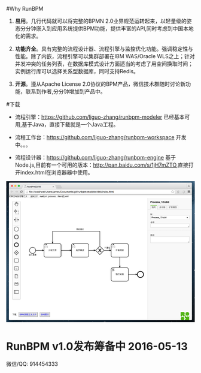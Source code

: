#Why RunBPM

1. **易用**。几行代码就可以将完整的BPMN 2.0业界规范运转起来，以轻量级的姿态分分钟嵌入到应用系统提供BPM功能，提供丰富的API,同时考虑到中国本地化的需求。

2. **功能齐全**。具有完整的流程设计器、流程引擎与监控优化功能。强调稳定性与性能。除了内嵌，流程引擎可以集群部署在IBM WAS/Oracle WLS之上；针对并发冲突的任务列表，在数据库模式设计方面适当的考虑了用空间换取时间；实例运行库可以选择关系型数据库，同时支持Redis。

3. **开源**。遵从Apache License 2.0协议的BPM产品，微信技术群随时讨论新功能，联系到作者,分分钟增加到产品中。

#下载

  
* 流程引擎：<https://github.com/liguo-zhang/runbpm-modeler>
  已经基本可用,基于Java，直接下载就是一个Java工程。

* 流程工作台：<https://github.com/liguo-zhang/runbpm-workspace>
  开发中。。。

* 流程设计器：<https://github.com/liguo-zhang/runbpm-engine> 基于Node.js,目前有一个可用的版本：<http://pan.baidu.com/s/1jH7mZTO>,直接打开index.html在浏览器器中使用。
  
![sreenshot](https://raw.githubusercontent.com/liguo-zhang/runbpm-modeler/master/docs/screenshot.png)

# RunBPM v1.0发布筹备中 2016-05-13

微信/QQ: 914454333


